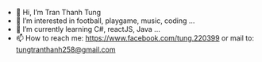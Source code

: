 - 👋 Hi, I’m Tran Thanh Tung
- 👀 I’m interested in football, playgame, music, coding ...
- 🌱 I’m currently learning C#, reactJS, Java ...
- 📫 How to reach me: https://www.facebook.com/tung.220399 or mail to: tungtranthanh258@gmail.com

<!---
tranthanhtung-sgu/tranthanhtung-sgu is a ✨ special ✨ repository because its `README.md` (this file) appears on your GitHub profile.
You can click the Preview link to take a look at your changes.
--->
